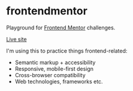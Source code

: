 # frontendmentor

Playground for [Frontend Mentor](https://www.frontendmentor.io/) challenges.

[Live site](https://mubaraqwahab.github.io/frontendmentor/)

I'm using this to practice things frontend-related:

* Semantic markup + accessibility
* Responsive, mobile-first design
* Cross-browser compatibility
* Web technologies, frameworks etc.
